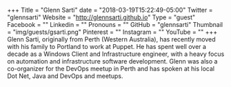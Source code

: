 +++
Title = "Glenn Sarti"
date = "2018-03-19T15:22:49-05:00"
Twitter = "glennsarti"
Website = "http://glennsarti.github.io"
Type = "guest"
Facebook = ""
Linkedin = ""
Pronouns = ""
GitHub = "glennsarti"
Thumbnail = "img/guests/gsarti.png"
Pinterest = ""
Instagram = ""
YouTube = ""
+++
Glenn Sarti, originally from Perth (Western Australia), has recently moved with his family to Portland to work at Puppet. He has spent well over a decade as a Windows Client and Infrastructure engineer, with a heavy focus on automation and infrastructure software development. Glenn was also a co-organizer for the DevOps meetup in Perth and has spoken at his local Dot Net, Java and DevOps and meetups.
